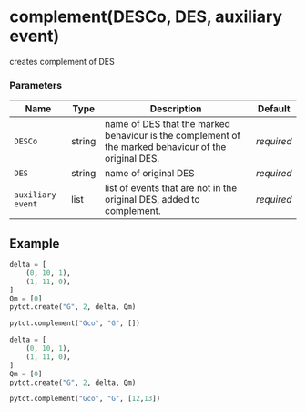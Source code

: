 # complement(DESCo, DES, auxiliary event)

creates complement of DES

### Parameters
| Name       | Type    | Description                                              |  Default   |
|------------|---------|----------------------------------------------------------|------------|
| `DESCo`      | string  | name of DES that the marked behaviour is the complement of the marked behaviour of the original DES.| *required* |
| `DES`     | string  | name of original DES                                             | *required* |
| `auxiliary event`| list  | list of events that are not in the original DES, added to complement.  | *required* |

## Example

```python title="sample 1"
delta = [
    (0, 10, 1),
    (1, 11, 0),
]
Qm = [0]
pytct.create("G", 2, delta, Qm)

pytct.complement("Gco", "G", [])

```

```python title="sample 2"
delta = [
    (0, 10, 1),
    (1, 11, 0),
]
Qm = [0]
pytct.create("G", 2, delta, Qm)

pytct.complement("Gco", "G", [12,13])

```